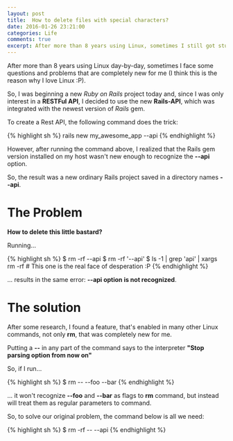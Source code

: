 ```yaml
---
layout: post
title:  How to delete files with special characters?
date: 2016-01-26 23:21:00
categories: Life
comments: true
excerpt: After more than 8 years using Linux, sometimes I still got stuck at "unusual situations"...
---
```

After more than 8 years using Linux day-by-day, sometimes I face some questions and problems that are completely new for me (I think this is the reason why I love Linux :P).

So, I was beginning a new _Ruby on Rails_ project today and, since I was only interest in a __RESTFul API__, I decided to use the new __Rails-API__, which was integrated with the newest version of _Rails_ gem.

To create a Rest API, the following command does the trick:

{% highlight sh %}
rails new my_awesome_app --api
{% endhighlight %}

However, after running the command above, I realized that the Rails gem version installed on my host wasn't new enough to recognize the __--api__ option.

So, the result was a new ordinary Rails project saved in a directory names __--api__.

# The Problem

**How to delete this little bastard?**

Running...

{% highlight sh %}
$ rm -rf --api
$ rm -rf '--api'
$ ls -1 | grep 'api' | xargs rm -rf # This one is the real face of desperation :P
{% endhighlight %}

... results in the same error: __--api option is not recognized__.

# The solution

After some research, I found a feature, that's enabled in many other Linux commands, not only __rm__, that was completely new for me.

Putting a __--__ in any part of the command says to the interpreter __"Stop parsing option from now on"__

So, if I run...

{% highlight sh %}
$ rm -- --foo --bar
{% endhighlight %}

... it won't recognize __--foo__ and __--bar__ as flags to __rm__ command, but instead will treat them as regular parameters to command.

So, to solve our original problem, the command below is all we need:

{% highlight sh %}
$ rm -rf -- --api
{% endhighlight %}
